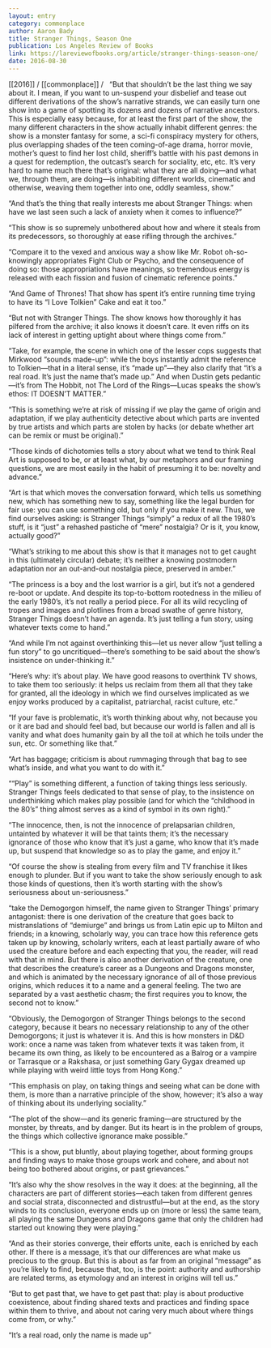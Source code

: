 ```yaml
---
layout: entry
category: commonplace
author: Aaron Bady
title: Stranger Things, Season One
publication: Los Angeles Review of Books
link: https://lareviewofbooks.org/article/stranger-things-season-one/
date: 2016-08-30
---
```


[[2016]] / [[commonplace]] / 
 
“But that shouldn’t be the last thing we say about it. I mean, if you want to un-suspend your disbelief and tease out different derivations of the show’s narrative strands, we can easily turn one show into a game of spotting its dozens and dozens of narrative ancestors. This is especially easy because, for at least the first part of the show, the many different characters in the show actually inhabit different genres: the show is a monster fantasy for some, a sci-fi conspiracy mystery for others, plus overlapping shades of the teen coming-of-age drama, horror movie, mother’s quest to find her lost child, sheriff’s battle with his past demons in a quest for redemption, the outcast’s search for sociality, etc, etc. It’s very hard to name much there that’s original: what they are all doing—and what we, through them, are doing—is inhabiting different worlds, cinematic and otherwise, weaving them together into one, oddly seamless, show.”

“And that’s the thing that really interests me about Stranger Things: when have we last seen such a lack of anxiety when it comes to influence?”

“This show is so supremely unbothered about how and where it steals from its predecessors, so thoroughly at ease rifling through the archives.”

“Compare it to the vexed and anxious way a show like Mr. Robot oh-so-knowingly appropriates Fight Club or Psycho, and the consequence of doing so: those appropriations have meanings, so tremendous energy is released with each fission and fusion of cinematic reference points.”

“And Game of Thrones! That show has spent it’s entire running time trying to have its “I Love Tolkien” Cake and eat it too.”

“But not with Stranger Things. The show knows how thoroughly it has pilfered from the archive; it also knows it doesn’t care. It even riffs on its lack of interest in getting uptight about where things come from.”

“Take, for example, the scene in which one of the lesser cops suggests that Mirkwood “sounds made-up”: while the boys instantly admit the reference to Tolkien—that in a literal sense, it’s “made up”—they also clarify that “it’s a real road. It’s just the name that’s made up.” And when Dustin gets pedantic—it’s from The Hobbit, not The Lord of the Rings—Lucas speaks the show’s ethos: IT DOESN’T MATTER.”

“This is something we’re at risk of missing if we play the game of origin and adaptation, if we play authenticity detective about which parts are invented by true artists and which parts are stolen by hacks (or debate whether art can be remix or must be original).”

“Those kinds of dichotomies tells a story about what we tend to think Real Art is supposed to be, or at least what, by our metaphors and our framing questions, we are most easily in the habit of presuming it to be: novelty and advance.”

“Art is that which moves the conversation forward, which tells us something new, which has something new to say, something like the legal burden for fair use: you can use something old, but only if you make it new. Thus, we find ourselves asking: is Stranger Things “simply” a redux of all the 1980’s stuff, is it “just” a rehashed pastiche of “mere” nostalgia? Or is it, you know, actually good?”

“What’s striking to me about this show is that it manages not to get caught in this (ultimately circular) debate; it’s neither a knowing postmodern adaptation nor an out-and-out nostalgia piece, preserved in amber.”

“The princess is a boy and the lost warrior is a girl, but it’s not a gendered re-boot or update. And despite its top-to-bottom rootedness in the milieu of the early 1980’s, it’s not really a period piece. For all its wild recycling of tropes and images and plotlines from a broad swathe of genre history, Stranger Things doesn’t have an agenda. It’s just telling a fun story, using whatever texts come to hand.”

“And while I’m not against overthinking this—let us never allow “just telling a fun story” to go uncritiqued—there’s something to be said about the show’s insistence on under-thinking it.”

“Here’s why: it’s about play. We have good reasons to overthink TV shows, to take them too seriously: it helps us reclaim from them all that they take for granted, all the ideology in which we find ourselves implicated as we enjoy works produced by a capitalist, patriarchal, racist culture, etc.”

“If your fave is problematic, it’s worth thinking about why, not because you or it are bad and should feel bad, but because our world is fallen and all is vanity and what does humanity gain by all the toil at which he toils under the sun, etc. Or something like that.”

“Art has baggage; criticism is about rummaging through that bag to see what’s inside, and what you want to do with it.”

““Play” is something different, a function of taking things less seriously. Stranger Things feels dedicated to that sense of play, to the insistence on underthinking which makes play possible (and for which the “childhood in the 80’s” thing almost serves as a kind of symbol in its own right).”

“The innocence, then, is not the innocence of prelapsarian children, untainted by whatever it will be that taints them; it’s the necessary ignorance of those who know that it’s just a game, who know that it’s made up, but suspend that knowledge so as to play the game, and enjoy it.”

“Of course the show is stealing from every film and TV franchise it likes enough to plunder. But if you want to take the show seriously enough to ask those kinds of questions, then it’s worth starting with the show’s seriousness about un-seriousness.”

“take the Demogorgon himself, the name given to Stranger Things’ primary antagonist: there is one derivation of the creature that goes back to mistranslations of “demiurge” and brings us from Latin epic up to Milton and friends; in a knowing, scholarly way, you can trace how this reference gets taken up by knowing, scholarly writers, each at least partially aware of who used the creature before and each expecting that you, the reader, will read with that in mind. But there is also another derivation of the creature, one that describes the creature’s career as a Dungeons and Dragons monster, and which is animated by the necessary ignorance of all of those previous origins, which reduces it to a name and a general feeling. The two are separated by a vast aesthetic chasm; the first requires you to know, the second not to know.”

“Obviously, the Demogorgon of Stranger Things belongs to the second category, because it bears no necessary relationship to any of the other Demogorgons; it just is whatever it is. And this is how monsters in D&D work: once a name was taken from whatever texts it was taken from, it became its own thing, as likely to be encountered as a Balrog or a vampire or Tarrasque or a Rakshasa, or just something Gary Gygax dreamed up while playing with weird little toys from Hong Kong.”

“This emphasis on play, on taking things and seeing what can be done with them, is more than a narrative principle of the show, however; it’s also a way of thinking about its underlying sociality.”

“The plot of the show—and its generic framing—are structured by the monster, by threats, and by danger. But its heart is in the problem of groups, the things which collective ignorance make possible.”

“This is a show, put bluntly, about playing together, about forming groups and finding ways to make those groups work and cohere, and about not being too bothered about origins, or past grievances.”

“It’s also why the show resolves in the way it does: at the beginning, all the characters are part of different stories—each taken from different genres and social strata, disconnected and distrustful—but at the end, as the story winds to its conclusion, everyone ends up on (more or less) the same team, all playing the same Dungeons and Dragons game that only the children had started out knowing they were playing.”

“And as their stories converge, their efforts unite, each is enriched by each other. If there is a message, it’s that our differences are what make us precious to the group. But this is about as far from an original “message” as you’re likely to find, because that, too, is the point: authority and authorship are related terms, as etymology and an interest in origins will tell us.”

“But to get past that, we have to get past that: play is about productive coexistence, about finding shared texts and practices and finding space within them to thrive, and about not caring very much about where things come from, or why.”

“It’s a real road, only the name is made up”
